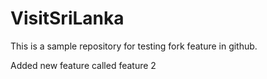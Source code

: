 # VisitSriLanka
This is a sample repository for testing fork feature in github.

Added new feature called feature 2
